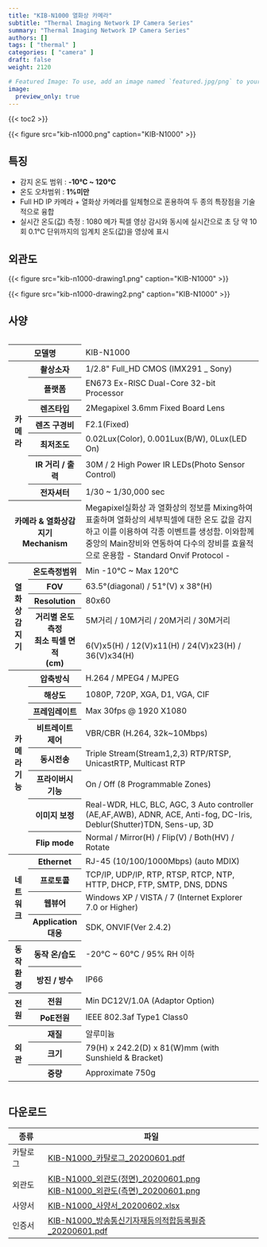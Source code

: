 ```yaml
---
title: "KIB-N1000 열화상 카메라"
subtitle: "Thermal Imaging Network IP Camera Series"
summary: "Thermal Imaging Network IP Camera Series"
authors: []
tags: [ "thermal" ]
categories: [ "camera" ]
draft: false
weight: 2120

# Featured Image: To use, add an image named `featured.jpg/png` to your page's folder.
image:
  preview_only: true
---
```


{{< toc2 >}}

<div class="container">
<div class="row justify-content-center align-items-end">
<div class="col-sm-6">

{{< figure src="kib-n1000.png" caption="KIB-N1000" >}}

</div>
</div>
</div>

## 특징

- 감지 온도 범위 : **-10℃  ~ 120℃** 
- 온도 오차범위 : **1%미만**
- Full HD IP 카메라 + 열화상 카메라를 일체형으로 혼용하여 두 종의 특장점을 기술적으로 융합
- 실시간 온도(값) 측정 : 1080 메가 픽셀 영상 감시와 동시에 실시간으로 초 당 약 10회 0.1℃ 단위까지의 임계치 온도(값)을 영상에 표시

## 외관도

<div class="container">
<div class="row justify-content-center align-items-end">
<div class="col-sm-4">

{{< figure src="kib-n1000-drawing1.png" caption="KIB-N1000" >}}

</div>
<div class="col-sm-4">

{{< figure src="kib-n1000-drawing2.png" caption="KIB-N1000" >}}

</div>
</div>
</div>

## 사양

<div style="overflow-x: auto">
<table class="spec">
<thead>
<tr>
<th colspan="2">모델명</th>
<td colspan="6">KIB-N1000</th>
</tr>
</thead>
<tbody>
<tr>
<th rowspan="7">카메라</th>
<th>촬상소자</th>
<td colspan="6">1/2.8" Full_HD CMOS (IMX291 _ Sony)</td>
</tr>
<tr>
<th>플랫폼</th>
<td colspan="6">EN673 Ex-RISC Dual-Core 32-bit Processor</td>
</tr>
<tr>
<th>렌즈타입</th>
<td colspan="6">2Megapixel 3.6mm Fixed Board Lens</td>
</tr>
<tr>
<th>렌즈 구경비</th>
<td colspan="6">F2.1(Fixed)</td>
</tr>
<tr>
<th>최저조도</th>
<td colspan="6">0.02Lux(Color), 0.001Lux(B/W), 0Lux(LED On)</td>
</tr>
<tr>
<th>IR 거리 / 출력</th>
<td colspan="6">30M / 2 High Power IR LEDs(Photo Sensor Control)</td>
</tr>
<tr>
<th>전자셔터</th>
<td colspan="6">1/30 ~ 1/30,000 sec</td>
</tr>
<tr>
<th rowspan="1"colspan="2"> 카메라 & 열화상감지기<br>Mechanism</th>
<td colspan="6">Megapixel실화상 과 열화상의 정보를 Mixing하여 표출하며 열화상의 세부픽셀에 대한 온도 값을 감지하고 이를 이용하여 각종
이벤트를 생성함. 이와함께 중앙의 Main장비와 연동하여 다수의 장비를 효율적으로 운용함 - Standard Onvif Protocol -</td>
</tr>
<tr>
<th rowspan="5">열화상감지기</th>
<th>온도측정범위</th>
<td colspan="6">Min -10°C ~ Max 120°C</td>
</tr>
<tr>
<th>FOV</th>
<td colspan="6">63.5°(diagonal) / 51°(V) x 38°(H)</td>
</tr>
<tr>
<th>Resolution</th>
<td colspan="6">80x60</td>
</tr>
<tr>
<th rowspan="2">거리별 온도측정<br>최소 픽셀 면적<br>(cm)</th>
<td colspan="6">5M거리 / 10M거리 / 20M거리 / 30M거리</td>
</tr>
<tr>
<td colspan="6">6(V)x5(H) / 12(V)x11(H) / 24(V)x23(H) / 36(V)x34(H)</td>
</tr>
<tr>
<th rowspan="8">카메라 기능</th>
<th>압축방식</th>
<td colspan="6">H.264 / MPEG4 / MJPEG</td>
</tr>
<tr>
<th>해상도</th>
<td colspan="6">1080P, 720P, XGA, D1, VGA, CIF</td>
</tr>
<tr>
<th>프레임레이트</th>
<td colspan="6">Max 30fps @ 1920 X1080</td>
</tr>
<tr>
<th>비트레이트 제어</th>
<td colspan="6">VBR/CBR (H.264, 32k~10Mbps)</td>
</tr>
<tr>
<th>동시전송</th>
<td colspan="6">Triple Stream(Stream1,2,3) RTP/RTSP, UnicastRTP, Multicast RTP</td>
</tr>
<tr>
<th>프라이버시 기능</th>
<td colspan="6">On / Off (8 Programmable Zones)</td>
</tr>
<tr>
<th>이미지 보정</th>
<td colspan="6">Real-WDR, HLC, BLC, AGC, 3 Auto controller (AE,AF,AWB),
ADNR, ACE, Anti-fog, DC-Iris, Deblur(Shutter)TDN, Sens-up, 3D</td>
</tr>
<tr>
<th>Flip mode</th>
<td colspan="6">Normal / Mirror(H) / Flip(V) / Both(HV) / Rotate</td>
</tr>
<tr>
<th rowspan="4">네트워크</th>
<th>Ethernet</th>
<td colspan="6">RJ-45 (10/100/1000Mbps) (auto MDIX)</td>
</tr>
<tr>
<th>프로토콜</th>
<td colspan="6">TCP/IP, UDP/IP, RTP, RTSP, RTCP, NTP,
HTTP, DHCP, FTP, SMTP, DNS, DDNS</td>
</tr>
<tr>
<th>웹뷰어</th>
<td colspan="6">Windows XP / VISTA / 7 (Internet Explorer 7.0 or Higher)</td>
</tr>
<tr>
<th>Application<br>대응</th>
<td colspan="6">SDK, ONVIF(Ver 2.4.2)</td>
</tr>
<tr>
<th rowspan="2">동작환경</th>
<th>동작 온/습도</th>
<td colspan="6">-20°C ~ 60°C / 95% RH 이하</td>
</tr>
<tr>
<th>방진 / 방수</th>
<td colspan="6">IP66</td>
</tr>
<tr>
<th rowspan="2">전원</th>
<th>전원</th>
<td colspan="6">Min DC12V/1.0A (Adaptor Option)</td>
</tr>
<tr>
<th>PoE전원</th>
<td colspan="6">IEEE 802.3af Type1 Class0</td>
</tr>
<tr>
<th rowspan="3">외관</th>
<th>재질</th>
<td colspan="6">알루미늄</td>
</tr>
<tr>
<th>크기</th>
<td colspan="6">79(H) x 242.2(D) x 81(W)mm (with Sunshield & Bracket)</td>
</tr>
<tr>
<th>중량</th>
<td colspan="6">Approximate 750g</td>
</tr>
</tbody>
</table>
</div>

## 다운로드

종류 | 파일
---- | ----
카탈로그 | [KIB-N1000_카탈로그_20200601.pdf](https://www.emstone.com/data/sales/ko/KIB-N1000_카탈로그_20200601.pdf)
외관도 | [KIB-N1000_외관도(정면)_20200601.png](https://www.emstone.com/data/sales/ko/KIB-N1000_외관도(정면)_20200601.png)<br>[KIB-N1000_외관도(측면)_20200601.png](https://www.emstone.com/data/sales/ko/KIB-N1000_외관도(측면)_20200601.png)
사양서 | [KIB-N1000_사양서_20200602.xlsx](https://www.emstone.com/data/sales/ko/KIB-N1000_사양서_20200602.xlsx)
인증서 | [KIB-N1000_방송통신기자재등의적합등록필증_20200601.pdf](https://www.emstone.com/data/sales/ko/KIB-N1000_방송통신기자재등의적합등록필증_20190417.pdf)